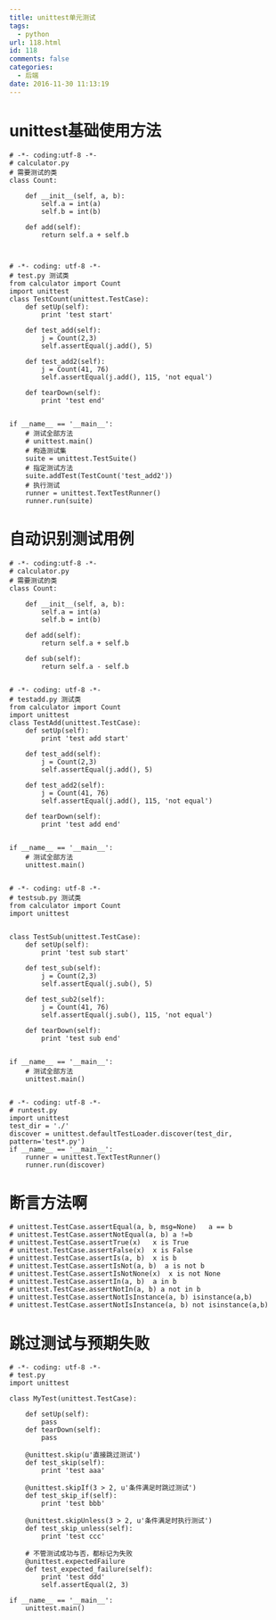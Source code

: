 ```yaml
---
title: unittest单元测试
tags:
  - python
url: 118.html
id: 118
comments: false
categories:
  - 后端
date: 2016-11-30 11:13:19
---
```


# unittest基础使用方法

    # -*- coding:utf-8 -*-
    # calculator.py
    # 需要测试的类
    class Count:
    
        def __init__(self, a, b):
            self.a = int(a)
            self.b = int(b)
    
        def add(self):
            return self.a + self.b
    
    

    # -*- coding: utf-8 -*-
    # test.py 测试类
    from calculator import Count
    import unittest
    class TestCount(unittest.TestCase):
        def setUp(self):
            print 'test start'
    
        def test_add(self):
            j = Count(2,3)
            self.assertEqual(j.add(), 5)
    
        def test_add2(self):
            j = Count(41, 76)
            self.assertEqual(j.add(), 115, 'not equal')
    
        def tearDown(self):
            print 'test end'
    
    
    if __name__ == '__main__':
        # 测试全部方法
        # unittest.main()
        # 构造测试集
        suite = unittest.TestSuite()
        # 指定测试方法
        suite.addTest(TestCount('test_add2'))
        # 执行测试
        runner = unittest.TextTestRunner()
        runner.run(suite)
    
    

# 自动识别测试用例

    # -*- coding:utf-8 -*-
    # calculator.py
    # 需要测试的类
    class Count:
    
        def __init__(self, a, b):
            self.a = int(a)
            self.b = int(b)
    
        def add(self):
            return self.a + self.b
    
        def sub(self):
            return self.a - self.b
    

    # -*- coding: utf-8 -*-
    # testadd.py 测试类
    from calculator import Count
    import unittest
    class TestAdd(unittest.TestCase):
        def setUp(self):
            print 'test add start'
    
        def test_add(self):
            j = Count(2,3)
            self.assertEqual(j.add(), 5)
    
        def test_add2(self):
            j = Count(41, 76)
            self.assertEqual(j.add(), 115, 'not equal')
    
        def tearDown(self):
            print 'test add end'
    
    
    if __name__ == '__main__':
        # 测试全部方法
        unittest.main()
    

    # -*- coding: utf-8 -*-
    # testsub.py 测试类
    from calculator import Count
    import unittest
    
    
    class TestSub(unittest.TestCase):
        def setUp(self):
            print 'test sub start'
    
        def test_sub(self):
            j = Count(2,3)
            self.assertEqual(j.sub(), 5)
    
        def test_sub2(self):
            j = Count(41, 76)
            self.assertEqual(j.sub(), 115, 'not equal')
    
        def tearDown(self):
            print 'test sub end'
    
    
    if __name__ == '__main__':
        # 测试全部方法
        unittest.main()
    

    # -*- coding: utf-8 -*-
    # runtest.py
    import unittest
    test_dir = './'
    discover = unittest.defaultTestLoader.discover(test_dir, pattern='test*.py')
    if __name__ == '__main__':
        runner = unittest.TextTestRunner()
        runner.run(discover)
    

# 断言方法啊

    # unittest.TestCase.assertEqual(a, b, msg=None)   a == b
    # unittest.TestCase.assertNotEqual(a, b) a !=b  
    # unittest.TestCase.assertTrue(x)   x is True
    # unittest.TestCase.assertFalse(x)  x is False
    # unittest.TestCase.assertIs(a, b)  x is b
    # unittest.TestCase.assertIsNot(a, b)  a is not b
    # unittest.TestCase.assertIsNotNone(x)  x is not None
    # unittest.TestCase.assertIn(a, b)  a in b
    # unittest.TestCase.assertNotIn(a, b) a not in b
    # unittest.TestCase.assertNotIsInstance(a, b) isinstance(a,b)
    # unittest.TestCase.assertNotIsInstance(a, b) not isinstance(a,b)
    

# 跳过测试与预期失败

    # -*- coding: utf-8 -*-
    # test.py
    import unittest
    
    class MyTest(unittest.TestCase):
    
        def setUp(self):
            pass
        def tearDown(self):
            pass
    
        @unittest.skip(u'直接跳过测试')
        def test_skip(self):
            print 'test aaa'
    
        @unittest.skipIf(3 > 2, u'条件满足时跳过测试')
        def test_skip_if(self):
            print 'test bbb'
    
        @unittest.skipUnless(3 > 2, u'条件满足时执行测试')
        def test_skip_unless(self):
            print 'test ccc'
    
        # 不管测试成功与否，都标记为失败
        @unittest.expectedFailure
        def test_expected_failure(self):
            print 'test ddd'
            self.assertEqual(2, 3)
    
    if __name__ == '__main__':
        unittest.main()